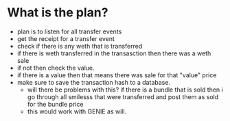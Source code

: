 # What is the plan? 

* plan is to listen for all transfer events
* get the receipt for a transfer event
* check if there is any weth that is transferred 
* if there is weth transferred in the transasction then there was a weth sale
* if not then check the value.
* if there is a value then that means there was sale for that "value" price
* make sure to save the transaction hash to a database.  
  * will there be problems with this? 
  if there is a bundle that is sold then i go through all smilesss that were transferred and post them as sold for the bundle price
  * this would work with GENIE as will.  